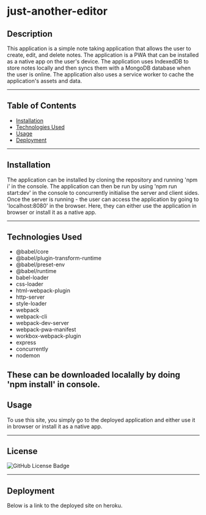 # just-another-editor

## **Description**

This application is a simple note taking application that allows the user to create, edit, and delete notes. The application is a PWA that can be installed as a native app on the user's device. The application uses IndexedDB to store notes locally and then syncs them with a MongoDB database when the user is online. The application also uses a service worker to cache the application's assets and data.

---
## **Table of Contents**
- <a href="#installation">Installation</a>
- <a href="#technologies-used">Technologies Used</a>
- <a href="#usage">Usage</a>
- <a href="#deployment">Deployment</a>

---
## **Installation**
The application can be installed by cloning the repository and running 'npm i' in the console. The application can then be run by using 'npm run start:dev' in the console to concurrently initialise the server and client sides. Once the server is running - the user can access the application by going to 'localhost:8080' in the browser. Here, they can either use the application in browser or install it as a native app.

---
## **Technologies Used**

- @babel/core
- @babel/plugin-transform-runtime
- @babel/preset-env
- @babel/runtime
- babel-loader
- css-loader
- html-webpack-plugin
- http-server
- style-loader
- webpack
- webpack-cli
- webpack-dev-server
- webpack-pwa-manifest
- workbox-webpack-plugin
- express
- concurrently
- nodemon

These can be downloaded localally by doing 'npm install' in console.
---

## **Usage**

To use this site, you simply go to the deployed application and either use it in browser or install it as a native app.

---

## **License**

![GitHub License Badge](https://shields.io/badge/license-MIT-green)

---

## **Deployment**

Below is a link to the deployed site on heroku.